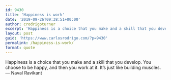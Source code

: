 ```yaml
---
id: 9430
title: 'Happiness is work'
date: '2019-09-26T09:38:51+00:00'
author: crodrigoturner
excerpt: 'Happiness is a choice that you make and a skill that you develop. You choose to be happy, and then you work at it. It’s just like building muscles. — Naval Ravikant'
layout: post
guid: 'https://www.carlosrodrigo.com/?p=9430'
permalink: /happiness-is-work/
format: quote
---
```


Happiness is a choice that you make and a skill that you develop. You choose to be happy, and then you work at it. It’s just like building muscles. — Naval Ravikant